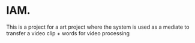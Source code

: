 # IAM.

This is a project for a art project where the system is used as a mediate to transfer a video clip + words for video processing
